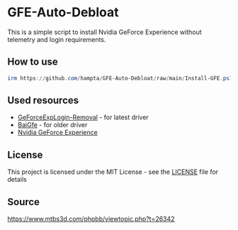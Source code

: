 # GFE-Auto-Debloat
This is a simple script to install Nvidia GeForce Experience without telemetry and login requirements.

## How to use

```powershell
irm https://github.com/hampta/GFE-Auto-Debloat/raw/main/Install-GFE.ps1 | iex
```

## Used resources

- [GeForceExpLogin-Removal](https://github.com/0x-FADED/GeForceExpLogin-Removal) - for latest driver
- [BaiGfe](https://github.com/Moyster/BaiGfe) - for older driver
- [Nvidia GeForce Experience](https://www.nvidia.com/en-us/geforce/geforce-experience/)

## License

This project is licensed under the MIT License - see the [LICENSE](LICENSE) file for details

## Source

https://www.mtbs3d.com/phpbb/viewtopic.php?t=26342
